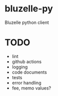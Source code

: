 # bluzelle-py
Bluzelle python client


# TODO
- lint
- github actions
- logging
- code documents
- tests
- error handling
- fee, memo values?